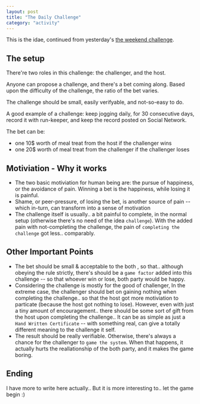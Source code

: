 ```yaml
---
layout: post
title: "The Daily Challenge"
category: "activity"
---
```


This is the idae, continued from yesterday's [the weekend
challenge](/activity/2016/03/13/the-weekend-challenge.html).

## The setup

There're two roles in this challenge: the challenger, and the host.

Anyone can propose a challenge, and there's a bet coming along. Based upon the
difficulty of the challenge, the ratio of the bet varies.

The challenge should be small, easily verifyable, and not-so-easy to do.


A good example of a challenge: keep jogging daily, for 30 consecutive days,
record it with run-keeper, and keep the record posted on Social Network.

The bet can be:

- one 10$ worth of meal treat from the host if the challenger wins
- one 20$ worth of meal treat from the challenger if the challenger loses 


## Motiviation - Why it works

- The two basic motiviation for human being are: the pursue of happiness, or the
  avoidance of pain. Winning a bet is the happiness, while losing it is painful.
- Shame, or peer-pressure, of losing the bet, is another source of pain -- which
  in-turn, can transform into a sense of motivation
- The challenge itself is usually.. a bit painful to complete, in the normal
  setup (otherwise there's no need of the idea `challenge`). With the added pain
  with not-completing the challenge, the pain of `completing the challenge` got
  less.. comparably.


## Other Important Points

- The bet should be small & acceptable to the both , so that.. although obeying
  the rule strictly, there's should be a `game factor` added into this 
  challenge -- so that whoever win or lose, both party would be happy.
- Considering the challenge is mostly for the good of challenger, In the extreme
  case, the challenger should bet on gaining nothing when completing the
  challenge.. so that the host got more motiviation to particate (because the
  host got nothing to lose). However, even with just a tiny amount of
  encouragement.. there should be some sort of gift from the host upon
  completing the challenge.. It can be as simple as just a `Hand Written
  Certificate` -- with something real, can give a totally different meaning to
  the challenge it self.
- The result should be really verifiable. Otherwise, there's always a chance for
  the challenger to `game the system`. When that happens, it actually hurts the
  reallationship of the both party, and it makes the game boring.

## Ending

I have more to write here actually.. But it is more interesting to.. let the
game begin :)
